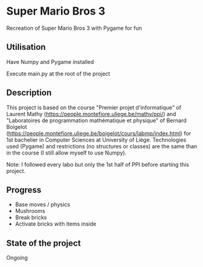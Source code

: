 # Super Mario Bros 3

Recreation of Super Mario Bros 3 with Pygame for fun

## Utilisation

Have Numpy and Pygame installed

Execute main.py at the root of the project

## Description

This project is based on the course "Premier projet d'informatique" of Laurent Mathy (https://people.montefiore.uliege.be/mathy/ppi/) and "Laboratoires de programmation mathématique et physique" of Bernard Boigelot (https://people.montefiore.uliege.be/boigelot/cours/labmp/index.html) for 1st bachelier in Computer Sciences at University of Liège. Technologies used (Pygame) and restrictions (no structures or classes) are the same than in the course (I still allow myself to use Numpy).

Note: I followed every labo but only the 1st half of PPI before starting this project.

## Progress

- Base moves / physics
- Mushrooms
- Break bricks
- Activate bricks with items inside

## State of the project

Ongoing
